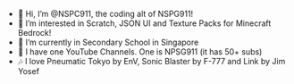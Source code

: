 - 👋 Hi, I’m @NSPC911, the coding alt of NSPG911!
- 👀 I’m interested in Scratch, JSON UI and Texture Packs for Minecraft Bedrock!
- 🌱 I’m currently in Secondary School in Singapore
- 🎥 I have one YouTube Channels. One is NPSG911 (it has 50+ subs)
- 🎶 I love Pneumatic Tokyo by EnV, Sonic Blaster by F-777 and Link by Jim Yosef
